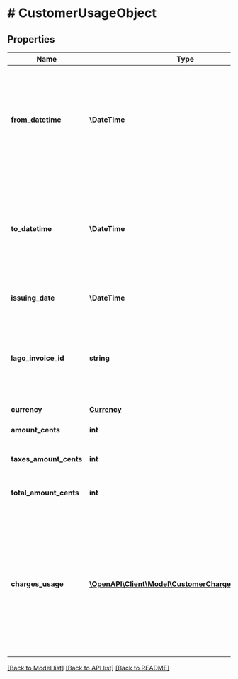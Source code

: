 # # CustomerUsageObject

## Properties

Name | Type | Description | Notes
------------ | ------------- | ------------- | -------------
**from_datetime** | **\DateTime** | The lower bound of the billing period, expressed in the ISO 8601 datetime format in Coordinated Universal Time (UTC). |
**to_datetime** | **\DateTime** | The upper bound of the billing period, expressed in the ISO 8601 datetime format in Coordinated Universal Time (UTC). |
**issuing_date** | **\DateTime** | The date of creation of the invoice. |
**lago_invoice_id** | **string** | A unique identifier associated with the invoice related to this particular usage record. | [optional]
**currency** | [**Currency**](Currency.md) |  | [optional]
**amount_cents** | **int** | The amount in cents, tax excluded. |
**taxes_amount_cents** | **int** | The tax amount in cents. |
**total_amount_cents** | **int** | The total amount in cents, tax included. |
**charges_usage** | [**\OpenAPI\Client\Model\CustomerChargeUsageObject[]**](CustomerChargeUsageObject.md) | Array of charges that comprise the current usage. It contains detailed information about individual charge items associated with the usage. |

[[Back to Model list]](../../README.md#models) [[Back to API list]](../../README.md#endpoints) [[Back to README]](../../README.md)
